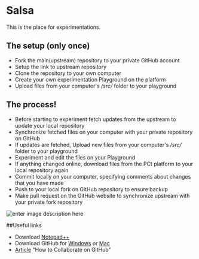# Salsa
This is the place for experimentations.

## The setup (only once)
 - Fork the main(upstream) repository to your private GitHub account
 - Setup the link to upstream repository
 - Clone the repository to your own computer
 - Create your own experimentation Playground on the platform
 - Upload files from your computer's */src/* folder to your playground

## The process!
 - Before starting to experiment fetch updates from the upstream to update your local repository
 - Synchronize fetched files on your computer with your private repository on GitHub
 - If updates are fetched, Upload new files from your computer's */src/* folder to your playground
 - Experiment and edit the files on your Playground
 - If anything changed online, download files from the PCt platform to your local repository again
 - Commit locally on your computer, specifying comments about changes that you have made
 - Push to your local fork on GitHub repository to ensure backup
 - Make pull request on the GitHub website to synchronize upstream with your private fork repository

![enter image description here](https://photos-5.dropbox.com/t/2/AABlGKJfuyDSYRsEbCi4kT4i37Ak95AtV_uUYKxROkdeDg/12/1087978/png/1024x768/3/1428487200/0/2/working-schema.png/COqzQiABIAIgAygBKAI/muZ2po7af6CTlAqbk5Jf8p9u8HjY6Vh8SjjPnH7V6ZQ)


##Useful links
 - Download [Notepad++](http://notepad-plus-plus.org/download/)
 - Download GitHub for [Windows](https://windows.github.com/) or [Mac](https://mac.github.com/)
 - [Article](http://code.tutsplus.com/tutorials/how-to-collaborate-on-github--net-34267) "How to Collaborate on GitHub"